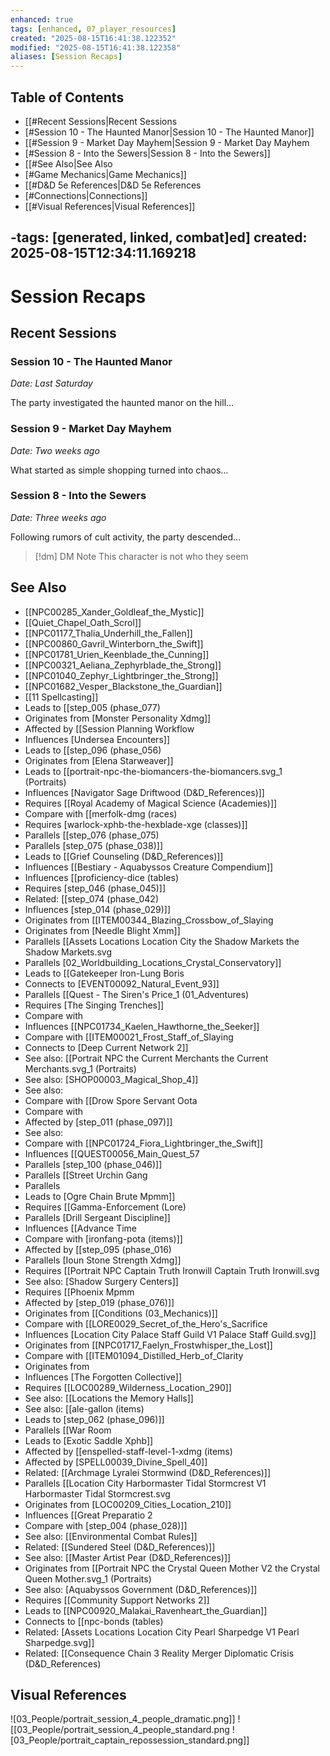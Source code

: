 ```yaml
---
enhanced: true
tags: [enhanced, 07_player_resources]
created: "2025-08-15T16:41:38.122352"
modified: "2025-08-15T16:41:38.122358"
aliases: [Session Recaps]
---
```


## Table of Contents
- [[#Recent Sessions|Recent Sessions
- [#Session 10 - The Haunted Manor|Session 10 - The Haunted Manor]]
- [[#Session 9 - Market Day Mayhem|Session 9 - Market Day Mayhem
- [#Session 8 - Into the Sewers|Session 8 - Into the Sewers]]
- [[#See Also|See Also
- [#Game Mechanics|Game Mechanics]]
- [[#D&D 5e References|D&D 5e References
- [#Connections|Connections]]
- [[#Visual References|Visual References]]

-tags: [generated, linked, combat]ed]
created: 2025-08-15T12:34:11.169218
---

# Session Recaps

## Recent Sessions

### Session 10 - The Haunted Manor
*Date: Last Saturday*

The party investigated the haunted manor on the hill...

### Session 9 - Market Day Mayhem
*Date: Two weeks ago*

What started as simple shopping turned into chaos...

### Session 8 - Into the Sewers
*Date: Three weeks ago*

Following rumors of cult activity, the party descended...

> [!dm] DM Note
> This character is not who they seem

## See Also
- [[NPC00285_Xander_Goldleaf_the_Mystic]]
- [[Quiet_Chapel_Oath_Scrol]]
- [[NPC01177_Thalia_Underhill_the_Fallen]]
- [[NPC00860_Gavril_Winterborn_the_Swift]]
- [[NPC01781_Urien_Keenblade_the_Cunning]]
- [[NPC00321_Aeliana_Zephyrblade_the_Strong]]
- [[NPC01040_Zephyr_Lightbringer_the_Strong]]
- [[NPC01682_Vesper_Blackstone_the_Guardian]]
- [[11 Spellcasting]]
- Leads to [[step_005 (phase_077)
- Originates from [Monster Personality Xdmg]]
- Affected by [[Session Planning Workflow
- Influences [Undersea Encounters]]
- Leads to [[step_096 (phase_056)
- Originates from [Elena Starweaver]]
- Leads to [[portrait-npc-the-biomancers-the-biomancers.svg_1 (Portraits)
- Influences [Navigator Sage Driftwood (D&D_References)]]
- Requires [[Royal Academy of Magical Science (Academies)]]
- Compare with [[merfolk-dmg (races)
- Requires [warlock-xphb-the-hexblade-xge (classes)]]
- Parallels [[step_076 (phase_075)
- Parallels [step_075 (phase_038)]]
- Leads to [[Grief Counseling (D&D_References)]]
- Influences [[Bestiary - Aquabyssos Creature Compendium]]
- Influences [[proficiency-dice (tables)
- Requires [step_046 (phase_045)]]
- Related: [[step_074 (phase_042)
- Influences [step_014 (phase_029)]]
- Originates from [[ITEM00344_Blazing_Crossbow_of_Slaying
- Originates from [Needle Blight Xmm]]
- Parallels [[Assets Locations Location City the Shadow Markets the Shadow Markets.svg
- Parallels [02_Worldbuilding_Locations_Crystal_Conservatory]]
- Leads to [[Gatekeeper Iron-Lung Boris
- Connects to [EVENT00092_Natural_Event_93]]
- Parallels [[Quest - The Siren's Price_1 (01_Adventures)
- Requires [The Singing Trenches]]
- Compare with
- Influences [[NPC01734_Kaelen_Hawthorne_the_Seeker]]
- Compare with [[ITEM00021_Frost_Staff_of_Slaying
- Connects to [Deep Current Network 2]]
- See also: [[Portrait NPC the Current Merchants the Current Merchants.svg_1 (Portraits)
- See also: [SHOP00003_Magical_Shop_4]]
- See also:
- Compare with [[Drow Spore Servant Oota
- Compare with
- Affected by [step_011 (phase_097)]]
- See also:
- Compare with [[NPC01724_Fiora_Lightbringer_the_Swift]]
- Influences [[QUEST00056_Main_Quest_57
- Parallels [step_100 (phase_046)]]
- Parallels [[Street Urchin Gang
- Parallels
- Leads to [Ogre Chain Brute Mpmm]]
- Requires [[Gamma-Enforcement (Lore)
- Parallels [Drill Sergeant Discipline]]
- Influences [[Advance Time
- Compare with [ironfang-pota (items)]]
- Affected by [[step_095 (phase_016)
- Parallels [Ioun Stone Strength Xdmg]]
- Requires [[Portrait NPC Captain Truth Ironwill Captain Truth Ironwill.svg
- See also: [Shadow Surgery Centers]]
- Requires [[Phoenix Mpmm
- Affected by [step_019 (phase_076)]]
- Originates from [[Conditions (03_Mechanics)]]
- Compare with [[LORE0029_Secret_of_the_Hero's_Sacrifice
- Influences [Location City Palace Staff Guild V1 Palace Staff Guild.svg]]
- Originates from [[NPC01717_Faelyn_Frostwhisper_the_Lost]]
- Compare with [[ITEM01094_Distilled_Herb_of_Clarity
- Originates from
- Influences [The Forgotten Collective]]
- Requires [[LOC00289_Wilderness_Location_290]]
- See also: [[Locations the Memory Halls]]
- See also: [[ale-gallon (items)
- Leads to [step_062 (phase_096)]]
- Parallels [[War Room
- Leads to [Exotic Saddle Xphb]]
- Affected by [[enspelled-staff-level-1-xdmg (items)
- Affected by [SPELL00039_Divine_Spell_40]]
- Related: [[Archmage Lyralei Stormwind (D&D_References)]]
- Parallels [[Location City Harbormaster Tidal Stormcrest V1 Harbormaster Tidal Stormcrest.svg
- Originates from [LOC00209_Cities_Location_210]]
- Influences [[Great Preparatio 2
- Compare with [step_004 (phase_028)]]
- See also: [[Environmental Combat Rules]]
- Related: [[Sundered Steel (D&D_References)]]
- See also: [[Master Artist Pear (D&D_References)]]
- Originates from [[Portrait NPC the Crystal Queen Mother V2 the Crystal Queen Mother.svg_1 (Portraits)
- See also: [Aquabyssos Government (D&D_References)]]
- Requires [[Community Support Networks 2]]
- Leads to [[NPC00920_Malakai_Ravenheart_the_Guardian]]
- Connects to [[npc-bonds (tables)
- Related: [Assets Locations Location City Pearl Sharpedge V1 Pearl Sharpedge.svg]]
- Related: [[Consequence Chain 3 Reality Merger Diplomatic Crisis (D&D_References)

## Visual References
![03_People/portrait_session_4_people_dramatic.png]]
![[03_People/portrait_session_4_people_standard.png
![03_People/portrait_captain_repossession_standard.png]]
